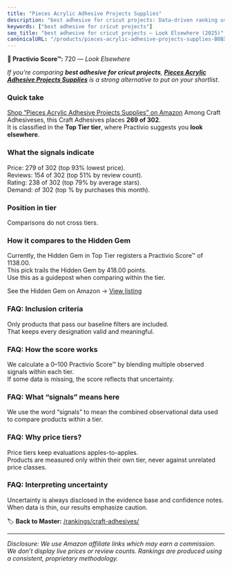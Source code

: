 ```yaml
---
title: "Pieces Acrylic Adhesive Projects Supplies"
description: "best adhesive for cricut projects: Data-driven ranking using the Practivio Score™. Positioned by quality, value, demand, findability, momentum."
keywords: ["best adhesive for cricut projects"]
seo_title: "best adhesive for cricut projects — Look Elsewhere (2025)"
canonicalURL: "/products/pieces-acrylic-adhesive-projects-supplies-B0BXSVHYLP/"
---
```


**🚫 Practivio Score™:** 720 — _Look Elsewhere_


*If you're comparing **best adhesive for cricut projects**, **[Pieces Acrylic Adhesive Projects Supplies](https://www.amazon.com/dp/B0BXSVHYLP?tag=practivio-20)** is a strong alternative to put on your shortlist.*
### Quick take
[Shop “Pieces Acrylic Adhesive Projects Supplies” on Amazon](https://www.amazon.com/dp/B0BXSVHYLP?tag=practivio-20)
Among Craft Adhesiveses, this Craft Adhesives places **269 of 302**.  
It is classified in the **Top Tier tier**, where Practivio suggests you **look elsewhere**.

### What the signals indicate
Price: 279 of 302 (top 93% lowest price).  
Reviews: 154 of 302 (top 51% by review count).  
Rating: 238 of 302 (top 79% by average stars).  
Demand:  of 302 (top % by purchases this month).

### Position in tier
Comparisons do not cross tiers.

### How it compares to the Hidden Gem
Currently, the Hidden Gem in Top Tier registers a Practivio Score™ of 1138.00.  
This pick trails the Hidden Gem by 418.00 points.  
Use this as a guidepost when comparing within the tier.  

See the Hidden Gem on Amazon → [View listing](https://www.amazon.com/dp/B07K791YRP?tag=practivio-20)

### FAQ: Inclusion criteria
Only products that pass our baseline filters are included.  
That keeps every designation valid and meaningful.

### FAQ: How the score works
We calculate a 0–100 Practivio Score™ by blending multiple observed signals within each tier.  
If some data is missing, the score reflects that uncertainty.

### FAQ: What “signals” means here
We use the word “signals” to mean the combined observational data used to compare products within a tier.

### FAQ: Why price tiers?
Price tiers keep evaluations apples-to-apples.  
Products are measured only within their own tier, never against unrelated price classes.

### FAQ: Interpreting uncertainty
Uncertainty is always disclosed in the evidence base and confidence notes.  
When data is thin, our results emphasize caution.


🏷️ **Back to Master:** [/rankings/craft-adhesives/](/rankings/craft-adhesives/)

---
_Disclosure: We use Amazon affiliate links which may earn a commission. We don’t display live prices or review counts. Rankings are produced using a consistent, proprietary methodology._
